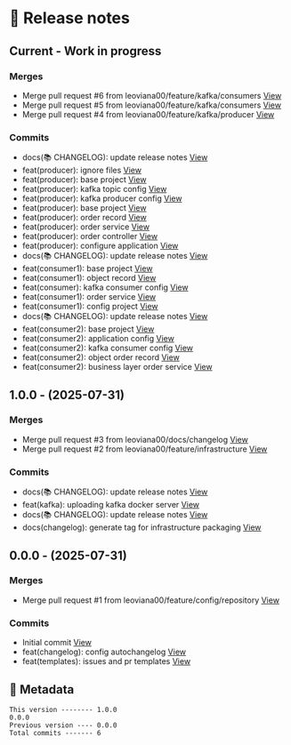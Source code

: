 # 🎁 Release notes

## Current - Work in progress
### Merges
*  Merge pull request #6 from leoviana00/feature/kafka/consumers [View](https://github.com/leoviana00/lab-kafka-spring/commits/50264a7ce644ae2084a185807860c1bbf3a7bd8d)
*  Merge pull request #5 from leoviana00/feature/kafka/consumers [View](https://github.com/leoviana00/lab-kafka-spring/commits/723082c9914801ed3e89184d18377bc2af2f27b8)
*  Merge pull request #4 from leoviana00/feature/kafka/producer [View](https://github.com/leoviana00/lab-kafka-spring/commits/65d522a5833e314ea321e508d266b8cd8b6a5ee8)
### Commits
*  docs(📚 CHANGELOG): update release notes [View](https://github.com/leoviana00/lab-kafka-spring/commits/2d3b3c369dd9794eb840959159415664d153ea83)
*  feat(producer): ignore files [View](https://github.com/leoviana00/lab-kafka-spring/commits/ec16fd4200b7c4f77ce3302499539f14e59b27e4)
*  feat(producer): base project [View](https://github.com/leoviana00/lab-kafka-spring/commits/d792938e6de7281e62dcad41bf217ea28cb35a4c)
*  feat(producer): kafka topic config [View](https://github.com/leoviana00/lab-kafka-spring/commits/c2e19df83cd2c0c2d7655b79a3a1ba37e91dc24b)
*  feat(producer): kafka producer config [View](https://github.com/leoviana00/lab-kafka-spring/commits/86d5f0a77474841ba630d44904fd7a624b2ba65c)
*  feat(producer): base project [View](https://github.com/leoviana00/lab-kafka-spring/commits/3f20b80fa02ce106811cca9a9432798239378d57)
*  feat(producer): order record [View](https://github.com/leoviana00/lab-kafka-spring/commits/6ac414d60c2f58ae0fb13c4741786780d129fcbf)
*  feat(producer): order service [View](https://github.com/leoviana00/lab-kafka-spring/commits/08a3f7ebe44fa6bdbfa79a66829eec5b396399ed)
*  feat(producer): order controller [View](https://github.com/leoviana00/lab-kafka-spring/commits/1a0e206cdd43dadc4d1f829e3364cac9525815ca)
*  feat(producer): configure application [View](https://github.com/leoviana00/lab-kafka-spring/commits/e7b5dfdd5deb13b4b236cb6b838919d7bd82a109)
*  docs(📚 CHANGELOG): update release notes [View](https://github.com/leoviana00/lab-kafka-spring/commits/1cbd95a6e8701a5c4dce13f5c5f82315c6e825ae)
*  feat(consumer1): base project [View](https://github.com/leoviana00/lab-kafka-spring/commits/f96d07d5e6848ad6164a319dbcce810279ff0e98)
*  feat(consumer1): object record [View](https://github.com/leoviana00/lab-kafka-spring/commits/ddccf0d93804c0e8becf3f1733fe517367a0f4ae)
*  feat(consumer): kafka consumer config [View](https://github.com/leoviana00/lab-kafka-spring/commits/17efc48103094ff2ed46fd6df85370beac435d8f)
*  feat(consumer1): order service [View](https://github.com/leoviana00/lab-kafka-spring/commits/8981067a4bbb08b44827bc1d340dac3c2b29c05c)
*  feat(consumer1): config project [View](https://github.com/leoviana00/lab-kafka-spring/commits/c0988a3ca943d909e2d65849c1175f5262dfde34)
*  docs(📚 CHANGELOG): update release notes [View](https://github.com/leoviana00/lab-kafka-spring/commits/3414b7593f7cb4b065bc5ca5b808631299f96f08)
*  feat(consumer2): base project [View](https://github.com/leoviana00/lab-kafka-spring/commits/99d9e3c7d78f7698eab5ef0a46e052de0c869ab6)
*  feat(consumer2): application config [View](https://github.com/leoviana00/lab-kafka-spring/commits/37c7b1b2e001cd221ecdd87c217ef40b65435bc6)
*  feat(consumer2): kafka consumer config [View](https://github.com/leoviana00/lab-kafka-spring/commits/b04b4cb9c2a19de9d96018d8bc5c633fc00e2ac0)
*  feat(consumer2): object order record [View](https://github.com/leoviana00/lab-kafka-spring/commits/d2888600e71ead2413df2f9c1438509441283795)
*  feat(consumer2): business layer order service [View](https://github.com/leoviana00/lab-kafka-spring/commits/55e652e139c9507cb32b3d989a9ae354ca743506)



## 1.0.0 - (2025-07-31)
### Merges
*  Merge pull request #3 from leoviana00/docs/changelog [View](https://github.com/leoviana00/lab-kafka-spring/commits/1710f21aa4b6e4e8e7735a3d3a80dad5a95879d7)
*  Merge pull request #2 from leoviana00/feature/infrastructure [View](https://github.com/leoviana00/lab-kafka-spring/commits/d83584faaea395503d84c34bd226bc99a8841301)
### Commits
*  docs(📚 CHANGELOG): update release notes [View](https://github.com/leoviana00/lab-kafka-spring/commits/67bc1afa0eaf614ca09bd053276df2f7d5b6d76f)
*  feat(kafka): uploading kafka docker server [View](https://github.com/leoviana00/lab-kafka-spring/commits/59bd35830db56133c057d0e14880178a032c0b59)
*  docs(📚 CHANGELOG): update release notes [View](https://github.com/leoviana00/lab-kafka-spring/commits/8c30f244bd8320064755ad7ca1b781c89dc8c17e)
*  docs(changelog): generate tag for infrastructure packaging [View](https://github.com/leoviana00/lab-kafka-spring/commits/81cb0ee60c2f5e2ad663a47c76a9c26962797d73)



## 0.0.0 - (2025-07-31)
### Merges
*  Merge pull request #1 from leoviana00/feature/config/repository [View](https://github.com/leoviana00/lab-kafka-spring/commits/612a305987c8fe4cedfbef13580f230f8c583717)
### Commits
*  Initial commit [View](https://github.com/leoviana00/lab-kafka-spring/commits/eaf918b7363c449b2fedd9d2281985d11923338c)
*  feat(changelog): config autochangelog [View](https://github.com/leoviana00/lab-kafka-spring/commits/d3bee1d33a7ed208e3d096958c510e5f67b60fda)
*  feat(templates): issues and pr templates [View](https://github.com/leoviana00/lab-kafka-spring/commits/e5b581e0119dc4c31cd4e1152fcaf73a4c1ffc64)
## 📝 Metadata
```
This version -------- 1.0.0
0.0.0
Previous version ---- 0.0.0
Total commits ------- 6
```
